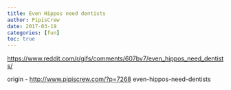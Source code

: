 ```yaml
---
title: Even Hippos need dentists
author: PipisCrew
date: 2017-03-19
categories: [fun]
toc: true
---
```


https://www.reddit.com/r/gifs/comments/607bv7/even_hippos_need_dentists/

origin - http://www.pipiscrew.com/?p=7268 even-hippos-need-dentists